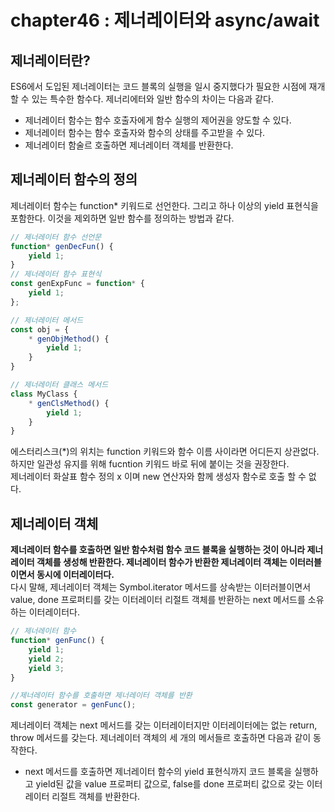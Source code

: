 # chapter46 : 제너레이터와 async/await

## 제너레이터란?
ES6에서 도입된 제너레이터는 코드 블록의 실행을 일시 중지했다가 필요한 시점에 재개할 수 있는 특수한 함수다. 제너리에터와 일반 함수의 차이는 다음과 같다.
- 제너레이터 함수는 함수 호출자에게 함수 실행의 제어권을 양도할 수 있다.
- 제너레이터 함수는 함수 호출자와 함수의 상태를 주고받을 수 있다.
- 제너레이터 함술르 호출하면 제너레이터 객체를 반환한다.

## 제너레이터 함수의 정의
제너레이터 함수는 function* 키워드로 선언한다. 그리고 하나 이상의 yield 표현식을 포함한다. 이것을 제외하면 일반 함수를 정의하는 방법과 같다.
```js
// 제너레이터 함수 선언문
function* genDecFun() {
    yield 1;
}
// 제너레이터 함수 표현식
const genExpFunc = function* {
    yield 1;
};

// 제너레이터 메서드
const obj = {
    * genObjMethod() {
        yield 1;
    }
}

// 제너레이터 클래스 메서드
class MyClass {
    * genClsMethod() {
        yield 1;
    }
}
```
에스터리스크(*)의 위치는 function 키워드와 함수 이름 사이라면 어디든지 상관없다. 하지만 일관성 유지를 위해 fucntion 키워드 바로 뒤에 붙이는 것을 권장한다.  
제너레이터 화살표 함수 정의 x 이며 new 연산자와 함께 생성자 함수로 호출 할 수 없다.

## 제너레이터 객체
**제너레이터 함수를 호출하면 일반 함수처럼 함수 코드 블록을 실행하는 것이 아니라 제너레이터 객체를 생성해 반환한다. 제너레이터 함수가 반환한 제너레이터 객체는 이터러블이면서 동시에 이터레이터다.**  
다시 말해, 제너레이터 객체는 Symbol.iterator 메서드를 상속받는 이터러블이면서 value, done 프로퍼티를 갖는 이터레이터 리절트 객체를 반환하는 next 메서드를 소유하는 이터레이터다. 
```js
// 제너레이터 함수
function* genFunc() {
    yield 1;
    yield 2;
    yield 3;
}

//제너레이터 함수를 호출하면 제너레이터 객체를 반환
const generator = genFunc();
```
제너레이터 객체는 next 메서드를 갖는 이터레이터지만 이터레이터에는 없는 return, throw 메서드를 갖는다. 제너레이터 객체의 세 개의 메서들르 호출하면 다음과 같이 동작한다.
- next 메서드를 호출하면 제너레이터 함수의 yield 표현식까지 코드 블록을 실행하고 yield된 값을 value 프로퍼티 값으로, false를 done 프로퍼티 값으로 갖는 이터레이터 리절트 객체를 반환한다.